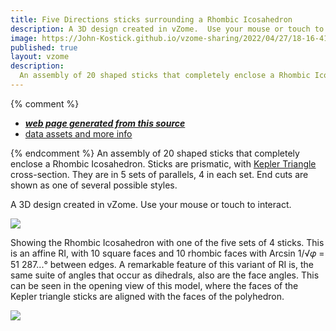 ```yaml
---
title: Five Directions sticks surrounding a Rhombic Icosahedron
description: A 3D design created in vZome.  Use your mouse or touch to interact.
image: https://John-Kostick.github.io/vzome-sharing/2022/04/27/18-16-41-5-Directions--sticks-v2/5-Directions--sticks-v2.png
published: true
layout: vzome
description:
  An assembly of 20 shaped sticks that completely enclose a Rhombic Icosahedron.
---
```


{% comment %}
 - [***web page generated from this source***](<https://John-Kostick.github.io/vzome-sharing/2022/04/27/5-Directions--sticks-v2-18-16-41.html>)
 - [data assets and more info](<https://github.com/John-Kostick/vzome-sharing/tree/main/2022/04/27/18-16-41-5-Directions--sticks-v2/>)
 
{% endcomment %}
  An assembly of 20 shaped sticks that completely enclose a Rhombic Icosahedron. Sticks are prismatic, with [Kepler Triangle](https://en.wikipedia.org/wiki/Kepler_triangle) cross-section.  They are in 5 sets of parallels, 4 in each set. End cuts are shown as one of several possible styles.

A 3D design created in vZome.  Use your mouse or touch to interact.

<vzome-viewer style="width: 100%; height: 65vh;"
       src="https://John-Kostick.github.io/vzome-sharing/2022/04/27/18-16-41-5-Directions--sticks-v2/5-Directions--sticks-v2.vZome" >
  <img src="https://John-Kostick.github.io/vzome-sharing/2022/04/27/18-16-41-5-Directions--sticks-v2/5-Directions--sticks-v2.png" />
</vzome-viewer>

Showing the Rhombic Icosahedron with one of the five sets of 4 sticks.  This is an affine RI, with 10 square faces and 10 rhombic faces with Arcsin 1/√𝜑 = 51 287...°  between edges.  A remarkable feature of this variant of RI is, the same suite of angles that 
occur as dihedrals, also are the face angles. This can be seen in the opening view of this model, where the faces of the Kepler triangle sticks are aligned with the faces of the polyhedron.   


<vzome-viewer style="width: 100%; height: 65vh;"
       src="https://John-Kostick.github.io/vzome-sharing/2022/04/27/18-10-04-5-Direction-sticks-dissectedvZome/5-Direction-sticks-dissectedvZome.vZome" >
  <img src="https://John-Kostick.github.io/vzome-sharing/2022/04/27/18-10-04-5-Direction-sticks-dissectedvZome/5-Direction-sticks-dissectedvZome.png" />
</vzome-viewer>
